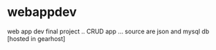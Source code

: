 # webappdev
web app dev final project .. CRUD app ... source are json and mysql db [hosted in gearhost]
